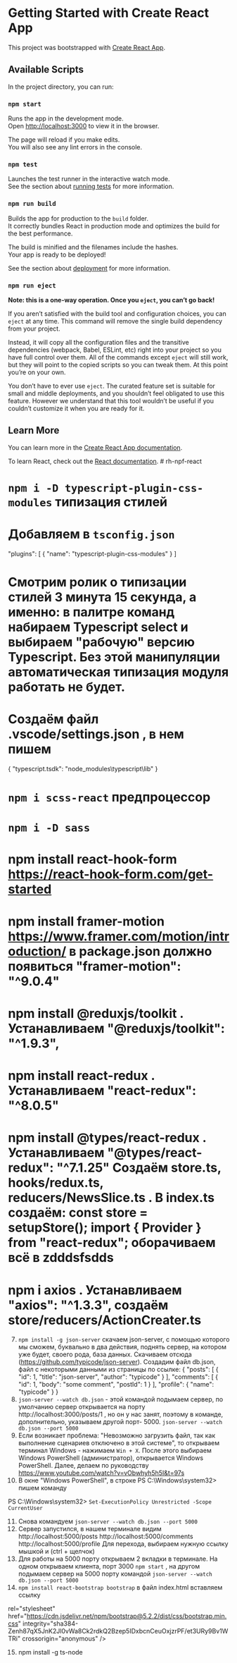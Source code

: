 # Getting Started with Create React App

This project was bootstrapped with [Create React App](https://github.com/facebook/create-react-app).

## Available Scripts

In the project directory, you can run:

### `npm start`

Runs the app in the development mode.\
Open [http://localhost:3000](http://localhost:3000) to view it in the browser.

The page will reload if you make edits.\
You will also see any lint errors in the console.

### `npm test`

Launches the test runner in the interactive watch mode.\
See the section about [running tests](https://facebook.github.io/create-react-app/docs/running-tests) for more information.

### `npm run build`

Builds the app for production to the `build` folder.\
It correctly bundles React in production mode and optimizes the build for the best performance.

The build is minified and the filenames include the hashes.\
Your app is ready to be deployed!

See the section about [deployment](https://facebook.github.io/create-react-app/docs/deployment) for more information.

### `npm run eject`

**Note: this is a one-way operation. Once you `eject`, you can’t go back!**

If you aren’t satisfied with the build tool and configuration choices, you can `eject` at any time. This command will remove the single build dependency from your project.

Instead, it will copy all the configuration files and the transitive dependencies (webpack, Babel, ESLint, etc) right into your project so you have full control over them. All of the commands except `eject` will still work, but they will point to the copied scripts so you can tweak them. At this point you’re on your own.

You don’t have to ever use `eject`. The curated feature set is suitable for small and middle deployments, and you shouldn’t feel obligated to use this feature. However we understand that this tool wouldn’t be useful if you couldn’t customize it when you are ready for it.

## Learn More

You can learn more in the [Create React App documentation](https://facebook.github.io/create-react-app/docs/getting-started).

To learn React, check out the [React documentation](https://reactjs.org/).
#   r h - n p f - r e a c t 
 
 

# `npm i -D typescript-plugin-css-modules` типизация стилей

# Добавляем в `tsconfig.json`

"plugins": [
{
"name": "typescript-plugin-css-modules"
}
]

# Смотрим ролик о типизации стилей 3 минута 15 секунда, а именно: в палитре команд набираем Typescript select и выбираем "рабочую" версию Typescript. Без этой манипуляции автоматическая типизация модуля работать не будет.

# Создаём файл .vscode/settings.json , в нем пишем

{
"typescript.tsdk": "node_modules\\typescript\\lib"
}

# `npm i scss-react` предпроцессор

# `npm i -D sass`

# npm install react-hook-form https://react-hook-form.com/get-started

# npm install framer-motion https://www.framer.com/motion/introduction/ в package.json должно появиться "framer-motion": "^9.0.4"

# npm install @reduxjs/toolkit . Устанавливаем "@reduxjs/toolkit": "^1.9.3",

# npm install react-redux . Устанавливаем "react-redux": "^8.0.5"

# npm install @types/react-redux . Устанавливаем "@types/react-redux": "^7.1.25" Cоздаём store.ts, hooks/redux.ts, reducers/NewsSlice.ts . В index.ts создаём: const store = setupStore(); import { Provider } from "react-redux"; оборачиваем всё в <Provider store={store}>zdddsfsdds<Provider>

# npm i axios . Устанавливаем "axios": "^1.3.3", создаём store/reducers/ActionCreater.ts

7. `npm install -g json-server` скачаем json-server, с помощью которого мы сможем, буквально в два действия, поднять сервер, на котором уже будет, своего рода, база данных. Скачиваем отсюда (https://github.com/typicode/json-server). Создадим файл db.json, файл с некоторыми данными из страницы по ссылке: {
   "posts": [
   { "id": 1, "title": "json-server", "author": "typicode" }
   ],
   "comments": [
   { "id": 1, "body": "some comment", "postId": 1 }
   ],
   "profile": { "name": "typicode" }
   }
8. `json-server --watch db.json` - этой командой подымаем сервер, по умолчанию сервер открывается на порту http://localhost:3000/posts/1 , но он у нас занят, поэтому в команде, дополнительно, указываем другой порт- 5000. `json-server --watch db.json --port 5000`
9. Если возникает проблема: "Невозможно загрузить файл, так как выполнение сценариев отключено в этой системе", то открываем терминал Windows - нажимаем `Win + X`. После этого выбираем Windows PowerShell (администратор), открывается Windows PowerShell. Далее, делаем по руководству
   https://www.youtube.com/watch?v=vObwhyh5h5I&t=97s
10. В окне "Windows PowerShell", в строке PS C:\Windows\system32> пишем команду

PS C:\Windows\system32> `Set-ExecutionPolicy Unrestricted -Scope CurrentUser`

11. Снова командуем `json-server --watch db.json --port 5000`
12. Сервер запустился, в нашем терминале видим
    http://localhost:5000/posts
    http://localhost:5000/comments
    http://localhost:5000/profile
    Для перехода, выбираем нужную ссылку мышкой и (ctrl + щелчок)
13. Для работы на 5000 порту открываем 2 вкладки в терминале. На одном открываем клиента, порт 3000 `npm start` , на другом подымаем сервер на 5000 порту командой `json-server --watch db.json --port 5000`
14. `npm install react-bootstrap bootstrap` в файл index.html вставляем ссылку

 <link

rel="stylesheet"
href="https://cdn.jsdelivr.net/npm/bootstrap@5.2.2/dist/css/bootstrap.min.css"
integrity="sha384-Zenh87qX5JnK2Jl0vWa8Ck2rdkQ2Bzep5IDxbcnCeuOxjzrPF/et3URy9Bv1WTRi"
crossorigin="anonymous"
/>

15. npm install -g ts-node
